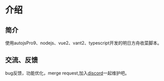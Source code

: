 # 介绍
## 简介
使用autojsPro9、nodejs、vue2、vant2、typescript开发的明日方舟收菜脚本。
## 交流、反馈
bug反馈，功能优化，merge request,加入[discord](https://discord.gg/PC2tCFDrFG)一起维护吧。